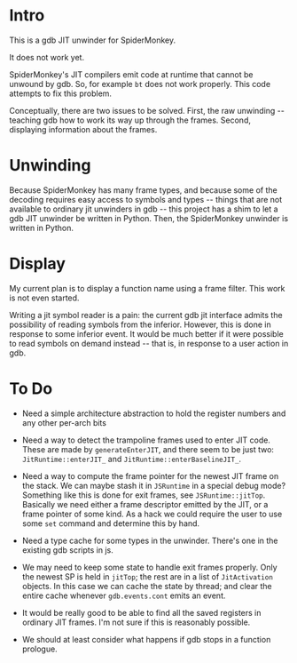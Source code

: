 # Intro

This is a gdb JIT unwinder for SpiderMonkey.

It does not work yet.

SpiderMonkey's JIT compilers emit code at runtime that cannot be
unwound by gdb.  So, for example `bt` does not work properly.  This
code attempts to fix this problem.

Conceptually, there are two issues to be solved.  First, the raw
unwinding -- teaching gdb how to work its way up through the frames.
Second, displaying information about the frames.

# Unwinding

Because SpiderMonkey has many frame types, and because some of the
decoding requires easy access to symbols and types -- things that are
not available to ordinary jit unwinders in gdb -- this project has a
shim to let a gdb JIT unwinder be written in Python.  Then, the
SpiderMonkey unwinder is written in Python.

# Display

My current plan is to display a function name using a frame filter.
This work is not even started.

Writing a jit symbol reader is a pain: the current gdb jit interface
admits the possibility of reading symbols from the inferior.  However,
this is done in response to some inferior event.  It would be much
better if it were possible to read symbols on demand instead -- that
is, in response to a user action in gdb.

# To Do

* Need a simple architecture abstraction to hold the register numbers
  and any other per-arch bits

* Need a way to detect the trampoline frames used to enter JIT code.
  These are made by `generateEnterJIT`, and there seem to be just two:
  `JitRuntime::enterJIT_` and `JitRuntime::enterBaselineJIT_`.

* Need a way to compute the frame pointer for the newest JIT frame on
  the stack.  We can maybe stash it in `JSRuntime` in a special debug
  mode?  Something like this is done for exit frames, see
  `JSRuntime::jitTop`.  Basically we need either a frame descriptor
  emitted by the JIT, or a frame pointer of some kind.  As a hack we
  could require the user to use some `set` command and determine this
  by hand.

* Need a type cache for some types in the unwinder.  There's one in
  the existing gdb scripts in js.

* We may need to keep some state to handle exit frames properly.  Only
  the newest SP is held in `jitTop`; the rest are in a list of
  `JitActivation` objects.  In this case we can cache the state by
  thread; and clear the entire cache whenever `gdb.events.cont` emits
  an event.

* It would be really good to be able to find all the saved registers
  in ordinary JIT frames.  I'm not sure if this is reasonably possible.

* We should at least consider what happens if gdb stops in a function
  prologue.
